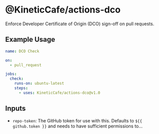 # @KineticCafe/actions-dco

Enforce Developer Certificate of Origin (DCO) sign-off on pull requests.

## Example Usage

```yaml
name: DCO Check

on:
  - pull_request

jobs:
  check:
    runs-on: ubuntu-latest
    steps:
      - uses: KineticCafe/actions-dco@v1.0
```

## Inputs

- `repo-token`: The GitHub token for use with this. Defaults to `${{
github.token }}` and needs to have sufficient permissions to…

